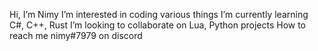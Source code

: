 Hi, I’m Nimy
I’m interested in coding various things
I’m currently learning C#, C++, Rust
I’m looking to collaborate on Lua, Python projects
How to reach me nimy#7979 on discord
